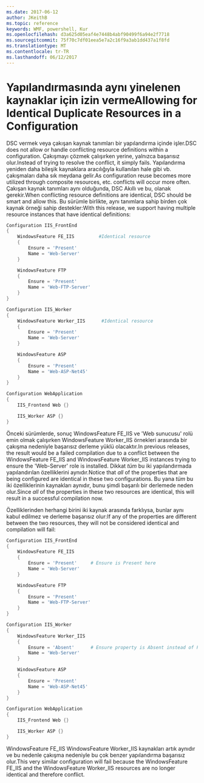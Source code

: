```yaml
---
ms.date: 2017-06-12
author: JKeithB
ms.topic: reference
keywords: WMF, powershell, Kur
ms.openlocfilehash: d3a625d05eaf4e7448b4abf90499f6a94e2f7718
ms.sourcegitcommit: 75f70c7df01eea5e7a2c16f9a3ab1dd437a1f8fd
ms.translationtype: MT
ms.contentlocale: tr-TR
ms.lasthandoff: 06/12/2017
---
```

# <a name="allowing-for-identical-duplicate-resources-in-a-configuration"></a><span data-ttu-id="384b2-102">Yapılandırmasında aynı yinelenen kaynaklar için izin verme</span><span class="sxs-lookup"><span data-stu-id="384b2-102">Allowing for Identical Duplicate Resources in a Configuration</span></span>

<span data-ttu-id="384b2-103">DSC vermek veya çakışan kaynak tanımları bir yapılandırma içinde işler.</span><span class="sxs-lookup"><span data-stu-id="384b2-103">DSC does not allow or handle conflicting resource definitions within a configuration.</span></span> <span data-ttu-id="384b2-104">Çakışmayı çözmek çalışırken yerine, yalnızca başarısız olur.</span><span class="sxs-lookup"><span data-stu-id="384b2-104">Instead of trying to resolve the conflict, it simply fails.</span></span> <span data-ttu-id="384b2-105">Yapılandırma yeniden daha bileşik kaynaklara aracılığıyla kullanılan hale gibi vb. çakışmaları daha sık meydana gelir.</span><span class="sxs-lookup"><span data-stu-id="384b2-105">As configuration reuse becomes more utilized through composite resources, etc. conflicts will occur more often.</span></span> <span data-ttu-id="384b2-106">Çakışan kaynak tanımları aynı olduğunda, DSC Akıllı ve bu, olanak gerekir.</span><span class="sxs-lookup"><span data-stu-id="384b2-106">When conflicting resource definitions are identical, DSC should be smart and allow this.</span></span> <span data-ttu-id="384b2-107">Bu sürümle birlikte, aynı tanımlara sahip birden çok kaynak örneği sahip destekler:</span><span class="sxs-lookup"><span data-stu-id="384b2-107">With this release, we support having multiple resource instances that have identical definitions:</span></span>

```powershell
Configuration IIS_FrontEnd
{
    WindowsFeature FE_IIS         #Identical resource
    {
        Ensure = 'Present'
        Name = 'Web-Server'
    }

    WindowsFeature FTP
    {
        Ensure = 'Present'
        Name = 'Web-FTP-Server'
    }
}

Configuration IIS_Worker
{
    WindowsFeature Worker_IIS      #Identical resource
    {
        Ensure = 'Present'
        Name = 'Web-Server'
    }

    WindowsFeature ASP
    {
        Ensure = 'Present'
        Name = 'Web-ASP-Net45'
    }
}

Configuration WebApplication
{
    IIS_Frontend Web {}

    IIS_Worker ASP {}
}
```

<span data-ttu-id="384b2-108">Önceki sürümlerde, sonuç WindowsFeature FE_IIS ve 'Web sunucusu' rolü emin olmak çalışırken WindowsFeature Worker_IIS örnekleri arasında bir çakışma nedeniyle başarısız derleme yüklü olacaktır.</span><span class="sxs-lookup"><span data-stu-id="384b2-108">In previous releases, the result would be a failed compilation due to a conflict between the WindowsFeature FE_IIS and WindowsFeature Worker_IIS instances trying to ensure the 'Web-Server' role is installed.</span></span> <span data-ttu-id="384b2-109">Dikkat *tüm* bu iki yapılandırmada yapılandırılan özelliklerini aynıdır.</span><span class="sxs-lookup"><span data-stu-id="384b2-109">Notice that *all* of the properties that are being configured are identical in these two configurations.</span></span> <span data-ttu-id="384b2-110">Bu yana *tüm* bu iki özelliklerinin kaynakları aynıdır, bunu şimdi başarılı bir derlemede neden olur.</span><span class="sxs-lookup"><span data-stu-id="384b2-110">Since *all* of the properties in these two resources are identical, this will result in a successful compilation now.</span></span> 

<span data-ttu-id="384b2-111">Özelliklerinden herhangi birini iki kaynak arasında farklıysa, bunlar aynı kabul edilmez ve derleme başarısız olur:</span><span class="sxs-lookup"><span data-stu-id="384b2-111">If any of the properties are different between the two resources, they will not be considered identical and compilation will fail:</span></span>

```powershell
Configuration IIS_FrontEnd
{
    WindowsFeature FE_IIS
    {
        Ensure = 'Present'     # Ensure is Present here
        Name = 'Web-Server'
    }

    WindowsFeature FTP
    {
        Ensure = 'Present'
        Name = 'Web-FTP-Server'
    }
}

Configuration IIS_Worker
{
    WindowsFeature Worker_IIS
    {
        Ensure = 'Absent'      # Ensure property is Absent instead of Present
        Name = 'Web-Server'
    }

    WindowsFeature ASP
    {
        Ensure = 'Present'
        Name = 'Web-ASP-Net45'
    }
}

Configuration WebApplication
{
    IIS_Frontend Web {}

    IIS_Worker ASP {}
}
```

<span data-ttu-id="384b2-112">WindowsFeature FE_IIS WindowsFeature Worker_IIS kaynakları artık aynıdır ve bu nedenle çakışma nedeniyle bu çok benzer yapılandırma başarısız olur.</span><span class="sxs-lookup"><span data-stu-id="384b2-112">This very similar configuration will fail because the WindowsFeature FE_IIS and the WindowsFeature Worker_IIS resources are no longer identical and therefore conflict.</span></span>

